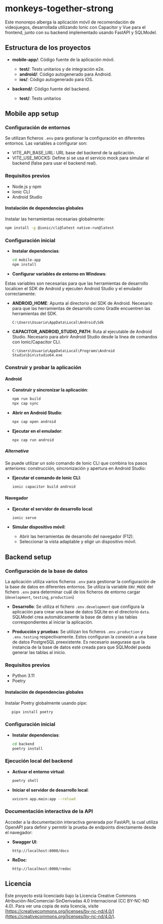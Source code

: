 # monkeys-together-strong
Este monorepo alberga la aplicación móvil de recomendación de videojuegos, desarrollada utilizando Ionic con Capacitor y Vue para el frontend, junto con su backend implementado usando FastAPI y SQLModel.


## Estructura de los proyectos
- **mobile-app/**: Código fuente de la aplicación móvil.
  - **test/**: Tests unitarios y de integración e2e.
  - **android/**: Código autogenerado para Android.
  - **ios/**: Código autogenerado para iOS.

- **backend/**: Código fuente del backend.
  - **test/**: Tests unitarios


## Mobile app setup
### Configuración de entornos
Se utilizan ficheros `.env` para gestionar la configuración en diferentes entornos. Las variables a configurar son:

- VITE_API_BASE_URL: URL base del backend de la aplicación.
- VITE_USE_MOCKS: Define si se usa el servicio mock para simular el backend (false para usar el backend real).

### Requisitos previos
- Node.js y npm
- Ionic CLI
- Android Studio

#### Instalación de dependencias globales
Instalar las herramientas necesarias globalmente:

```sh
npm install -g @ionic/cli@latest native-run@latest
```

### Configuración inicial
- **Instalar dependencias**:
   ```sh
   cd mobile-app
   npm install
   ```

- **Configurar variables de entorno en Windows**: 

Estas variables son necesarias para que las herramientas de desarrollo localicen el SDK de Android y ejecuten Android Studio y el emulador correctamente:

   - **ANDROID_HOME**: Apunta al directorio del SDK de Android. Necesario para que las herramientas de desarrollo como Gradle encuentren las herramientas del SDK.
     ```
     C:\Users\Usuario\AppData\Local\Android\Sdk
     ```
   - **CAPACITOR_ANDROID_STUDIO_PATH**: Ruta al ejecutable de Android Studio. Necesario para abrir Android Studio desde la línea de comandos con Ionic/Capacitor CLI.
     ```
     C:\Users\Usuario\AppData\Local\Programs\Android Studio\bin\studio64.exe
     ```

### Construir y probar la aplicación
#### Android
- **Construir y sincronizar la aplicación**:
   ```sh
   npm run build
   npx cap sync
   ```

- **Abrir en Android Studio**:
   ```sh
   npx cap open android
   ```

- **Ejecutar en el emulador**:
   ```sh
   npx cap run android
   ```
##### Alternativa
Se puede utilizar un solo comando de Ionic CLI que combina los pasos anteriores: construcción, sincronización y apertura en Android Studio:

- **Ejecutar el comando de Ionic CLI**:
   ```sh
   ionic capacitor build android
   ```

#### Navegador
- **Ejecutar el servidor de desarrollo local**:
   ```sh
   ionic serve
   ```

- **Simular dispositivo móvil**:
   - Abrir las herramientas de desarrollo del navegador (F12).
   - Seleccionar la vista adaptable y eligir un dispositivo móvil.



## Backend setup
### Configuración de la base de datos
La aplicación utiliza varios ficheros `.env` para gestionar la configuración de la base de datos en diferentes entornos. Se utiliza la variable `ENV_MODE` del fichero `.env` para determinar cuál de los ficheros de entorno cargar (`development`, `testing`, `production`)

- **Desarrollo**:
Se utiliza el fichero `.env.development` que configura la aplicación para crear una base de datos SQLite en el directorio `data`. SQLModel crea automáticamente la base de datos y las tablas correspondientes al iniciar la aplicación.

- **Producción y pruebas**:
Se utilizan los ficheros  `.env.production` y `.env.testing` respectivamente. Estos configuran la conexión a una base de datos PostgreSQL preexistente. Es necesario asegurase que la instancia de la base de datos esté creada para que SQLModel pueda generar las tablas al inicio.


### Requisitos previos
- Python 3.11
- Poetry

#### Instalación de dependencias globales
Instalar Poetry globalmente usando pipx:

```sh
   pipx install poetry
```
### Configuración inicial
- **Instalar dependencias**:
   ```sh
   cd backend
   poetry install
   ```
### Ejecución local del backend
- **Activar el entorno virtual**:
   ```sh
   poetry shell
   ```
- **Iniciar el servidor de desarrollo local**:
   ```sh
   uvicorn app.main:app --reload
   ```

### Documentación interactiva de la API
Acceder a la documentación interactiva generada por FastAPI, la cual utiliza OpenAPI para definir y permitir la prueba de endpoints directamente desde el navegador:

- **Swagger UI**:
   ```
   http://localhost:8000/docs
   ```

- **ReDoc**:
   ```
   http://localhost:8000/redoc
   ```

## Licencia
Este proyecto está licenciado bajo la Licencia Creative Commons Atribución-NoComercial-SinDerivadas 4.0 Internacional (CC BY-NC-ND 4.0). Para ver una copia de esta licencia, visite [https://creativecommons.org/licenses/by-nc-nd/4.0/](https://creativecommons.org/licenses/by-nc-nd/4.0/).